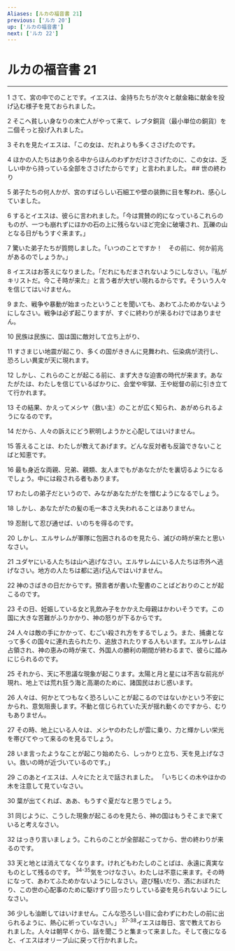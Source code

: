 ```yaml
---
Aliases: [ルカの福音書 21]
previous: ['ルカ 20']
up: ['ルカの福音書']
next: ['ルカ 22']
---
```

# ルカの福音書 21

***




1 
さて、宮の中でのことです。イエスは、金持ちたちが次々と献金箱に献金を投げ込む様子を見ておられました。 



2 
そこへ貧しい身なりの末亡人がやって来て、レプタ銅貨（最小単位の銅貨）を二個そっと投げ入れました。 



3 
それを見たイエスは、「この女は、だれよりも多くささげたのです。 



4 
ほかの人たちはあり余る中からほんのわずかだけささげたのに、この女は、乏しい中から持っている全部をささげたからです」と言われました。 ## 世の終わり 



5 
弟子たちの何人かが、宮のすばらしい石細工や壁の装飾に目を奪われ、感心していました。 



6 
するとイエスは、彼らに言われました。「今は賞賛の的になっているこれらのものが、一つも崩れずにほかの石の上に残らないほど完全に破壊され、瓦礫の山となる日がもうすぐ来ます。」 



7 
驚いた弟子たちが質問しました。「いつのことですか！　その前に、何か前兆があるのでしょうか。」 



8 
イエスはお答えになりました。「だれにもだまされないようにしなさい。『私がキリストだ。今こそ時が来た』と言う者が大ぜい現れるからです。そういう人々を信じてはいけません。 



9 
また、戦争や暴動が始まったということを聞いても、あわてふためかないようにしなさい。戦争は必ず起こりますが、すぐに終わりが来るわけではありません。 



10 
民族は民族に、国は国に敵対して立ち上がり、 



11 
すさまじい地震が起こり、多くの国がききんに見舞われ、伝染病が流行し、恐ろしい異変が天に現れます。 



12 
しかし、これらのことが起こる前に、まず大きな迫害の時代が来ます。あなたがたは、わたしを信じているばかりに、会堂や牢獄、王や総督の前に引き立てて行かれます。 



13 
その結果、かえってメシヤ（救い主）のことが広く知られ、あがめられるようになるのです。 



14 
だから、人々の訴えにどう釈明しようかと心配してはいけません。 



15 
答えることは、わたしが教えてあげます。どんな反対者も反論できないことばと知恵です。 



16 
最も身近な両親、兄弟、親類、友人までもがあなたがたを裏切るようになるでしょう。中には殺される者もあります。 



17 
わたしの弟子だというので、みながあなたがたを憎むようになるでしょう。 



18 
しかし、あなたがたの髪の毛一本さえ失われることはありません。 



19 
忍耐して忍び通せば、いのちを得るのです。 



20 
しかし、エルサレムが軍隊に包囲されるのを見たら、滅びの時が来たと思いなさい。 



21 
ユダヤにいる人たちは山へ逃げなさい。エルサレムにいる人たちは市外へ逃げなさい。地方の人たちは都に逃げ込んではいけません。 



22 
神のさばきの日だからです。預言者が書いた聖書のことばどおりのことが起こるのです。 



23 
その日、妊娠している女と乳飲み子をかかえた母親はかわいそうです。この国に大きな苦難がふりかかり、神の怒りが下るからです。 



24 
人々は敵の手にかかって、むごい殺され方をするでしょう。また、捕虜となって多くの国々に連れ去られたり、追放されたりする人もいます。エルサレムは占領され、神の恵みの時が来て、外国人の勝利の期間が終わるまで、彼らに踏みにじられるのです。 



25 
それから、天に不思議な現象が起こります。太陽と月と星には不吉な前兆が現れ、地上では荒れ狂う海と高潮のために、諸国民はおじ惑います。 



26 
人々は、何かとてつもなく恐ろしいことが起こるのではないかという不安にかられ、意気阻喪します。不動と信じられていた天が揺れ動くのですから、むりもありません。 



27 
その時、地上にいる人々は、メシヤのわたしが雲に乗り、力と輝かしい栄光を帯びてやって来るのを見るでしょう。 



28 
いま言ったようなことが起こり始めたら、しっかりと立ち、天を見上げなさい。救いの時が近づいているのです。」 



29 
このあとイエスは、人々にたとえで話されました。 「いちじくの木やほかの木を注意して見ていなさい。 



30 
葉が出てくれば、ああ、もうすぐ夏だなと思うでしょう。 



31 
同じように、こうした現象が起こるのを見たら、神の国はもうそこまで来ていると考えなさい。 



32 
はっきり言いましょう。これらのことが全部起こってから、世の終わりが来るのです。 



33 
天と地とは消えてなくなります。けれどもわたしのことばは、永遠に真実なものとして残るのです。 <sup class="versenum">34-35</sup>気をつけなさい。わたしは不意に来ます。その時になって、あわてふためかないようにしなさい。遊び騒いだり、酒におぼれたり、この世の心配事のために駆けずり回ったりしている姿を見られないようにしなさい。 



36 
少しも油断してはいけません。こんな恐ろしい目に会わずにわたしの前に出られるように、熱心に祈っていなさい。」 <sup class="versenum">37-38</sup>イエスは毎日、宮で教えておられました。人々は朝早くから、話を聞こうと集まって来ました。そして夜になると、イエスはオリーブ山に戻って行かれました。
